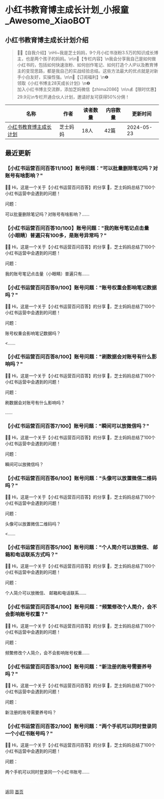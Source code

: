 # 小红书教育博主成长计划_小报童_Awesome_XiaoBOT

## 小红书教育博主成长计划介绍
> 🙋‍♀️【自我介绍】\nHi~我是芝士妈妈，9个月小红书涨粉3.5万的知识成长博主，也是两个孩子的妈妈。\n\n👏【专栏内容】\n我会分享我自己是如何做小红书的，包括如何快速涨粉、如何创作笔记、如何打造个人IP以及教育博主的变现思路，都是我自己的实战经验总结。这些方法最大的优点就是对新手小白友好，实操性强。\n\n🌟【订阅福利】\n❶  
领取《小红书博主28天成长计划》\n❷  
加入小红书博主交流群，添加芝妈微信【zhima2086】\n\n💰【限时优惠】29.9元\n专栏开通合伙人计划，邀请好友可获得50%分佣！  
  


|名称|作者|读者数量|内容数量|更新时间|
|---|---|---|---|---|
|[小红书教育博主成长计划](https://xiaobot.net/p/cheesemama?refer=0b133df9-27dc-423b-8101-639049001c13)|芝士妈妈|18人|42篇|2024-05-23|

## 最近更新
### 【小红书运营百问百答11/100】账号问题："可以批量删除笔记吗？对账号有啥影响？"

🙋‍♀️ Hi，这是一个关于【小红书运营百问百答】的分享 👏，芝士妈妈总结了100个小红书运营中会遇到的问题！

问题：

可以批量删除笔记吗？对账号有啥影响？......

### 【小红书运营百问百答10/100】账号问题："我的账号笔记点击量（小眼睛）普遍只有100多，是账号异常吗？"

🙋‍♀️ Hi，这是一个关于【小红书运营百问百答】的分享 👏，芝士妈妈总结了100个小红书运营中会遇到的问题！

问题：

我的账号笔记点击量（小眼睛）普遍只有......

### 【小红书运营百问百答9/100】账号问题："账号权重会影响笔记数据吗？"

🙋‍♀️ Hi，这是一个关于【小红书运营百问百答】的分享 👏，芝士妈妈总结了100个小红书运营中会遇到的问题！

问题：

账号权重会影响笔记数据吗？

<......

### 【小红书运营百问百答8/100】账号问题："刷数据会对账号有什么影响吗？"

🙋‍♀️ Hi，这是一个关于【小红书运营百问百答】的分享 👏，芝士妈妈总结了100个小红书运营中会遇到的问题！

问题：

刷数据会对账号有什么影响吗？

......

### 【小红书运营百问百答7/100】账号问题："瞬间可以放微信吗？"

🙋‍♀️ Hi，这是一个关于【小红书运营百问百答】的分享 👏，芝士妈妈总结了100个小红书运营中会遇到的问题！

问题：

瞬间可以放微信吗？

### 【小红书运营百问百答6/100】账号问题："头像可以放置微信二维码吗？"

🙋‍♀️ Hi，这是一个关于【小红书运营百问百答】的分享 👏，芝士妈妈总结了100个小红书运营中会遇到的问题！

问题：

头像可以放置微信二维码吗？

<......

### 【小红书运营百问百答5/100】账号问题："个人简介可以放微信、 邮箱和电话联系方式吗？"

🙋‍♀️ Hi，这是一个关于【小红书运营百问百答】的分享 👏，芝士妈妈总结了100个小红书运营中会遇到的问题！

问题：

个人简介可以放微信、 邮箱和电话联系......

### 【小红书运营百问百答4/100】账号问题："频繁修改个人简介，会不会影响账号权重？"

🙋‍♀️ Hi，这是一个关于【小红书运营百问百答】的分享 👏，芝士妈妈总结了100个小红书运营中会遇到的问题！

问题：

频繁修改个人简介，会不会影响账号权重......

### 【小红书运营百问百答3/100】账号问题："新注册的账号需要养号吗？"

🙋‍♀️ Hi，这是一个关于【小红书运营百问百答】的分享 👏，芝士妈妈总结了100个小红书运营中会遇到的问题！

问题：

新注册的账号需要养号吗？

### 【小红书运营百问百答2/100】账号问题："两个手机可以同时登录同一个小红书账号吗？"

🙋‍♀️ Hi，这是一个关于【小红书运营百问百答】的分享 👏，芝士妈妈总结了100个小红书运营中会遇到的问题！

问题：

两个手机可以同时登录同一个小红书账号......


<a href="https://github.com/Reno9527/awesome-xiaobot" style="color: white; text-decoration: none;">awesome-xiaobot</a>

返回 [首页](../README.md)
